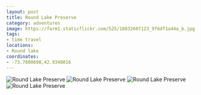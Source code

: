 ```yaml
---
layout: post
title: Round Lake Preserve
category: adventures
image: https://farm1.staticflickr.com/525/18832607123_9f6df1a44a_b.jpg
tags:
- time travel
locations:
- Round lake
coordinates:
- -73.7808698,42.9348016
---
```


<div class="photos">
<img src="https://farm1.staticflickr.com/525/18832607123_9f6df1a44a_b.jpg" alt="Round Lake Preserve">
<img src="https://farm1.staticflickr.com/374/18832607913_f0000cc1e4_b.jpg" class="img-thirds" alt="Round Lake Preserve">
<img src="https://farm1.staticflickr.com/492/19453222235_2f10bbebc0_b.jpg" class="img-thirds" alt="Round Lake Preserve">
<img src="https://farm1.staticflickr.com/380/18830735134_9fd65eef69_b.jpg" class="img-thirds" alt="Round Lake Preserve">
</div>